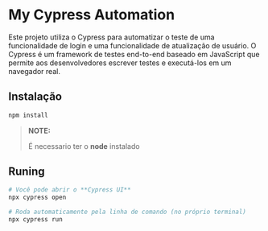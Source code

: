 # My Cypress Automation

Este projeto utiliza o Cypress para automatizar o teste de uma funcionalidade de login e uma funcionalidade de atualização de usuário. O Cypress é um framework de testes end-to-end baseado em JavaScript que permite aos desenvolvedores escrever testes e executá-los em um navegador real.


## Instalação
```bash
npm install
```
> **NOTE:**
>
> É necessario ter o **node** instalado

## Runing

```bash
# Você pode abrir o **Cypress UI**
npx cypress open

# Roda automaticamente pela linha de comando (no próprio terminal)
npx cypress run
```